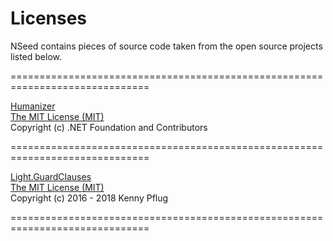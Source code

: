 # Licenses

NSeed contains pieces of source code taken from the open source projects listed below.

==============================================================================

[Humanizer](https://github.com/Humanizr/Humanizer)<br/>
[The MIT License (MIT)](https://github.com/Humanizr/Humanizer/blob/10e1be770c00ce59c08d5efbe551800400f02c53/LICENSE#L1)<br/>
Copyright (c) .NET Foundation and Contributors

==============================================================================

[Light.GuardClauses](https://github.com/feO2x/Light.GuardClauses)<br/>
[The MIT License (MIT)](https://github.com/feO2x/Light.GuardClauses/blob/8cc1730d96002d7566548d9533b09b8f33eef9a9/LICENSE#L1)<br/>
Copyright (c) 2016 - 2018 Kenny Pflug

==============================================================================